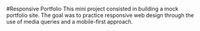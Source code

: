 #Responsive Portfolio
This mini project consisted in building a mock portfolio site. The goal was to practice responsive web design through the use of media queries and a mobile-first approach.
